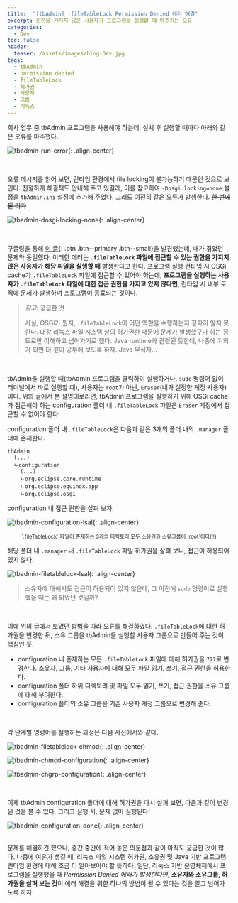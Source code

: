 ```yaml
---
title:  "[tbAdmin] .fileTableLock Permission Denied 에러 해결"
excerpt: 권한을 가지지 않은 사용자가 프로그램을 실행할 때 마주치는 오류
categories:
  - Dev
toc: false
header:
  teaser: /assets/images/blog-Dev.jpg
tags:
  - tbAdmin
  - permission denied
  - fileTableLock
  - 허가권
  - 사용자
  - 그룹
  - 리눅스
---
```




 회사 업무 중 tbAdmin 프로그램을 사용해야 하는데, 설치 후 실행할 때마다 아래와 같은 오류를 마주했다.

![tbadmin-run-error]({{site.url}}/assets/images/tbadmin-run-error.png){: .align-center}

<br>

 오류 메시지를 읽어 보면, 런타임 환경에서 file locking이 불가능하기 때문인 것으로 보인다. 친절하게 해결책도 안내해 주고 있길래, 이를 참고하여 `-Dosgi.locking=none` 설정을 `tbAdmin.ini` 설정에 추가해 주었다. 그래도 여전히 같은 오류가 발생한다. ~~한 번에 될 리가~~

![tbadmin-dosgi-locking-none]({{site.url}}/assets/images/tbadmin-dosgi-locking-none.png){: .align-center}

<br>

 구글링을 통해 [이 글](https://www.ibm.com/support/pages/error-locking-not-possible-directory-when-running-group-mode){: .btn .btn--primary .btn--small}을 발견했는데, 내가 겪었던 문제와 동일했다. 이러한 에러는 **`.fileTableLock` 파일에 접근할 수 있는 권한을 가지지 않은 사용자가 해당 파일을 실행할 때** 발생한다고 한다. 프로그램 실행 런타임 시 OSGi cache가 `.fileTableLock` 파일에 접근할 수 있어야 하는데, **프로그램을 실행하는 사용자가 `.fileTableLock` 파일에 대한 접근 권한을 가지고 있지 않다면**, 런타임 시 내부 로직에 문제가 발생하며 프로그램이 종료되는 것이다.

> *참고*: 궁금한 것
>
> 사실, OSGi가 뭔지, `.fileTableLock`이 어떤 역할을 수행하는지 정확히 알지 못한다. 대강 리눅스 파일 시스템 상의 허가권한 때문에 문제가 발생했구나 하는 정도로만 이해하고 넘어가기로 했다. Java runtime과 관련된 듯한데, 나중에 기회가 되면 더 깊이 공부해 보도록 하자. ~~Java 무식자...~~
>

<br>

 tbAdmin을 실행할 때(tbAdmin 프로그램을 클릭하여 실행하거나, `sudo` 명령어 없이 터미널에서 바로 실행할 때), 사용자는 `root`가 아닌, `Eraser`(내가 설정한 계정 사용자)이다. 위의 글에서 본 설명대로라면, tbAdmin 프로그램을 실행하기 위해 OSGi cache가 접근해야 하는 configuration 폴더 내 `.fileTableLock` 파일은 `Eraser` 계정에서 접근할 수 없어야 한다.

 configuration 폴더 내 `.fileTableLock`은 다음과 같은 3개의 폴더 내의 `.manager` 폴더에 존재한다.

```
tbAdmin
  (...)
  ㄴconfiguration
    (...)
    ㄴorg.eclipse.core.runtime
    ㄴorg.eclipse.equinox.app
    ㄴorg.eclipse.osgi
```

 configuration 내 접근 권한을 살펴 보자.

![tbadmin-configuration-lsal]({{site.url}}/assets/images/tbadmin-configuration-lsal.png){: .align-center}

<center><sup> `.fileTableLock` 파일이 존재하는 3개의 디렉토리 모두 소유권과 소유그룹이 `root`이다(!!)</sup></center>

 해당 폴더 내 `.manager` 내 `.fileTableLock` 파일 허가권을 살펴 보니,  접근이 허용되어 있지 않다.

![tbadmin-filetablelock-lsal]({{site.url}}/assets/images/tbadmin-filetablelock-lsal.png){: .align-center}

> 소유자에 대해서도 접근이 허용되어 있지 않은데, 그 이전에 `sudo` 명령어로 실행했을 때는 왜 되었던 것일까?

<br>

 이에 위의 글에서 보았던 방법을 따라 오류를 해결하였다. `.fileTableLock`에 대한 허가권을 변경한 뒤, 소유 그룹을 tbAdmin을 실행할 사용자 그룹으로 만들어 주는 것이 핵심인 듯.

* configuration 내 존재하는 모든 `.fileTableLock` 파일에 대해 허가권을 `777`로 변경한다. 소유자, 그룹, 기타 사용자에 대해 모두 파일 읽기, 쓰기, 접근 권한을 허용한다.
* configuration 폴더 하위 디렉토리 및 파일 모두 읽기, 쓰기, 접근 권한을 소유 그룹에 대해 부여한다.
* configuration 폴더의 소유 그룹을 기존 사용자 계정 그룹으로 변경해 준다.

<br>

 각 단계별 명령어를 실행하는 과정은 다음 사진에서와 같다.

![tbadmin-filetablelock-chmod]({{site.url}}/assets/images/tbadmin-filetablelock-chmod.png){: .align-center}



![tbadmin-chmod-configuration]({{site.url}}/assets/images/tbadmin-chmod-configuration.png){: .align-center}



![tbadmin-chgrp-configuration]({{site.url}}/assets/images/tbadmin-chgrp-configuration.png){: .align-center}

<br>

 이제 tbAdmin configuration 폴더에 대해 허가권을 다시 살펴 보면, 다음과 같이 변경된 것을 볼 수 있다. 그리고 실행 시, 문제 없이 실행된다!

![tbadmin-configuration-done]({{site.url}}/assets/images/tbadmin-configuration-done.png){: .align-center}

 

<br> 문제를 해결하긴 했으나, 중간 중간에 적어 놓은 의문점과 같이 아직도 궁금한 것이 많다. 나중에 여유가 생길 때, 리눅스 파일 시스템 허가권, 소유권 및 Java 기반 프로그램 런타임 환경에 대해 조금 더 알아보아야 할 듯하다. 일단, 리눅스 기반 운영체제에서 프로그램을 실행했을 때 *Permission Denied 에러가 발생한다면*, **소유자와 소유그룹, 허가권을 살펴 보는 것**이 에러 해결을 위한 하나의 방법이 될 수 있다는 것을 알고 넘어가도록 하자.





